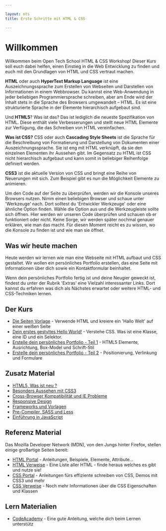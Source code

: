 ```yaml
---

layout: ots
title: Erste Schritte mit HTML & CSS

---
```


# Willkommen

Willkommen beim Open Tech School HTML & CSS Workshop! Dieser Kurs soll euch
dabei helfen, einen Einstieg in die Web Entwicklung zu finden und euch mit den
Grundlagen von HTML und CSS vertraut machen.

**HTML** oder auch __HyperText Markup Language__ ist eine Auszeichnungssprache
zum Erstellen von Webseiten und Darstellen von Informationen in einem Webbrowser.
Du kannst eine Web-Anwendung in jeder beliebigen Programmiersprache schreiben,
aber am Ende wird der Inhalt stets in die Sprache des Browsers umgewandelt – HTML.
Es ist eine strukturierte Sprache in der Elemente hierarchisch aufgebaut sind.

Und **HTML5**? Was ist das?
Das ist lediglich die neueste Spezifikation von HTML. Diese enthält viele Verbesserungen
und stellt neue HTML Elemente zur Verfügung, die das Schreiben von HTML vereinfachen.

**Was ist CSS?**
CSS oder auch __Cascading Style Sheets__ ist die Sprache für die Beschreibung von
Formatierung und Darstellung von Dokumenten einer Auszeichnungssprache.
Sie ist eng mit HTML verknüpft, da sie den einzelnen Elementen ihr Aussehen gibt.
Im Gegensatz zu HTML ist CSS nicht hierarchisch aufgebaut und kann somit
in beliebiger Reihenfolge definiert werden.

**CSS3** ist die aktuelle Version von CSS und bringt eine Reihe von Neuerungen
mit sich. Zum Beispiel gibt es nun die Möglichkeit Elemente zu animieren.

Um den Code auf der Seite zu überprüfen, werden wir die Konsole unseres Browsers
nutzen. Nimm einen beliebigen Browser und schaue unter 'Werkzeuge' nach.
Dort solltest du 'Entwickler Werkzeuge' oder eine ähnliche Option finden.
Wähle die Option aus und die Werkzeugleiste sollte sich öffnen.
Hier werden wir unseren Code überprüfen und schauen ob er
funktioniert oder nicht. Keine Sorge, wir werden später nochmal genauer erklären,
wie man das macht. Für diesen Moment reicht es zu wissen, wo die Konsole zu finden ist
und wie man sie öffnet.

## Was wir heute machen

Heute werden wir lernen wie man eine Webseite mit HTML aufbaut und CSS gestaltet.
Wir wollen ein persönliches Portfolio erstellen, das eine Seite mit Informationen über dich
sowie ein Kontaktformular beinhaltet.

Wenn dein persönliches Portfolio fertig ist und deine Neugier geweckt ist, findest du unter der
Rubrik 'Extras' eine Vielzahl interessanter Links. Dort kannst du erfahren was dich als Nächstes
erwartet oder weitere HTML- und CSS-Techniken lernen.

## Der Kurs

  * [Die Seiten Vorlage](core/structure.html) -
    Verwende HTML und kreiere ein 'Hallo Welt' auf einer weißen Seite
  * [Dein erstes gestyltes Hello World!](core/style.html) -
    Verstehe CSS. Was ist eine Klasse, eine ID und ein Selektor.
  * [Erstelle dein persönliches Portfolio - Teil 1](core/portfolio.html) -
    HTML5 Elemente, Ausrichtung, Box-Model und Schrift-Stil
  * [Erstelle dein persönliches Portfolio - Teil 2](core/portfolio-2.html) -
    Positionierung, Verlinkung und Formulare

## Zusatz Material

  * [HTML5, Was ist neu ?](extra/HTML5.html)
  * [Besonders Aussehen mit CSS3](extras/CSS3.html)
  * [Cross-Browser Kompatibilität und IE Probleme](extras/compatibility.html)
  * [Responsive Design](extras/responsive.html)
  * [Frameworks und Vorlagen](extras/frameworks.html)
  * [Pre-Compiler, SASS und Less](extras/sass-less.html)
  * [Einführung in JavaScript](extras/javascript.html)

## Referenz Material

Das Mozilla Developer Network (MDN), von den Jungs hinter Firefox,
stellen einige großartige Seiten bereit:

  * [HTML Portal](https://developer.mozilla.org/en-US/docs/Web/HTML) -
    Anleitungen, Beispiele, Elemente, Attribute...
  * [HTML Verweise](https://developer.mozilla.org/en-US/docs/Web/HTML/Element) -
    Eine Liste aller HTML - finde heraus welches es gibt und nutze sie!
  * [CSS Portal](https://developer.mozilla.org/en-US/docs/Web/CSS) -
    Anleitungen fürs effiziente schreiben von CSS, Demos mit CSS3 und mehr
  * [CSS Verweise](https://developer.mozilla.org/en-US/docs/Web/CSS/Reference) -
    Noch mehr Informationen über die CSS Eigenschaften und Klassen

## Lern Materialien

* [CodeAcademy](http://www.codecademy.com/tracks/web) -
  Eine gute Anleitung, welche dich beim Lernen unterstütz
